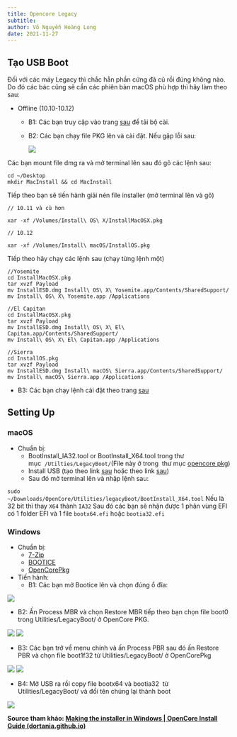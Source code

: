 ```yaml
---
title: Opencore Legacy
subtitle: 
author: Võ Nguyễn Hoàng Long
date: 2021-11-27
---
```


## Tạo USB Boot

Đối với các máy Legacy thì chắc hẳn phần cứng đã cũ rồi đúng không nào. Do đó các bác cũng sẽ cần các phiên bản macOS phù hợp thì hãy làm theo sau:

- Offline (10.10-10.12)
  - B1: Các bạn truy cập vào trang [sau](https://support.apple.com/en-us/HT211683) để tải bộ cài.
  - B2: Các bạn chạy file PKG lên và cài đặt. Nếu gặp lỗi sau: 

    <img src="https://dortania.github.io/OpenCore-Install-Guide/assets/img/unsupported.679e01e6.png">

Các bạn mount file dmg ra và mở terminal lên sau đó gõ các lệnh sau:

```
cd ~/Desktop
mkdir MacInstall && cd MacInstall
```

Tiếp theo bạn sẽ tiến hành giải nén file installer (mở terminal lên và gõ)

```
// 10.11 và cũ hơn

xar -xf /Volumes/Install\ OS\ X/InstallMacOSX.pkg

// 10.12

xar -xf /Volumes/Install\ macOS/InstallOS.pkg
```

Tiếp theo hãy chạy các lệnh sau (chạy từng lệnh một)

```
//Yosemite
cd InstallMacOSX.pkg
tar xvzf Payload
mv InstallESD.dmg Install\ OS\ X\ Yosemite.app/Contents/SharedSupport/
mv Install\ OS\ X\ Yosemite.app /Applications

//El Capitan
cd InstallMacOSX.pkg
tar xvzf Payload
mv InstallESD.dmg Install\ OS\ X\ El\ Capitan.app/Contents/SharedSupport/
mv Install\ OS\ X\ El\ Capitan.app /Applications

//Sierra
cd InstallOS.pkg
tar xvzf Payload
mv InstallESD.dmg Install\ macOS\ Sierra.app/Contents/SharedSupport/
mv Install\ macOS\ Sierra.app /Applications
```

- B3: Các bạn chạy lệnh cài đặt theo trang [sau](https://heavietnam.ga/2022/2021/09/29/xxxi-cac-tao-bo-cai-offline-khi-khong-co-usb/index.html)

## Setting Up

### macOS

- Chuẩn bị:
  - BootInstall_IA32.tool or BootInstall_X64.tool trong thư mục  `/Utilties/LegacyBoot/`(File này ở trong  thư mục [opencore pkg](https://github.com/acidanthera/OpenCorePkg/releases))
  - Install USB (tạo theo link [sau](https://heavietnam.ga/2022/2020/12/23/cach-tao-bo-cai-online/index.html) hoặc theo link [sau](https://heavietnam.ga/2022/2020/12/23/cach-tao-bo-cai-offline/index.html))
  - Sau đó mở terminal lên và nhập lệnh sau:

`sudo ~/Downloads/OpenCore/Utilities/legacyBoot/BootInstall_X64.tool` Nếu là 32 bit thì thay `X64` thành `IA32` Sau đó các bạn sẽ nhận được 1 phân vùng EFI có 1 folder EFI và 1 file `bootx64.efi` hoặc `bootia32.efi`

### Windows

- Chuẩn bị:
  - [7-Zip](https://www.7-zip.org/)
  - [BOOTICE](https://www.majorgeeks.com/files/details/bootice_64_bit.html)
  - [OpenCorePkg](https://github.com/acidanthera/OpenCorePkg/releases)
- Tiến hành:
  - B1: Các bạn mở Bootice lên và chọn đúng ổ đĩa:

<img src="https://dortania.github.io/OpenCore-Install-Guide/assets/img/bootice.f83b0859.png">

- B2: Ấn Process MBR và chọn Restore MBR tiếp theo bạn chọn file boot0 trong Utilities/LegacyBoot/ ở OpenCore PKG.

<img src="https://dortania.github.io/OpenCore-Install-Guide/assets/img/restore-mbr.8e5164a9.png">

<img src="https://dortania.github.io/OpenCore-Install-Guide/assets/img/restore-mbr-file.a0daa24a.png">

- B3: Các bạn trở về menu chính và ấn Process PBR sau đó ấn Restore PBR và chọn file boot1f32 từ Utilities/LegacyBoot/ ở OpenCorePkg

<img src="https://dortania.github.io/OpenCore-Install-Guide/assets/img/restore-pbr.2635de6c.png">

<img src="https://dortania.github.io/OpenCore-Install-Guide/assets/img/restore-pbr.2635de6c.png">

- B4: Mở USB ra rồi copy file bootx64 và bootia32  từ Utilities/LegacyBoot/ và đổi tên chúng lại thành boot

<img src="https://dortania.github.io/OpenCore-Install-Guide/assets/img/final-boot-file.a45bcbb9.png">

**Source tham khảo: [Making the installer in Windows | OpenCore Install Guide (dortania.github.io)](https://dortania.github.io/OpenCore-Install-Guide/installer-guide/winblows-install.html#making-the-installer)**
